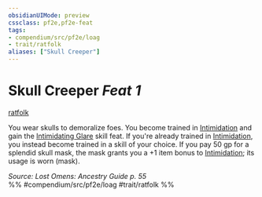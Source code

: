 ```yaml
---
obsidianUIMode: preview
cssclass: pf2e,pf2e-feat
tags:
- compendium/src/pf2e/loag
- trait/ratfolk
aliases: ["Skull Creeper"]
---
```

# Skull Creeper  *Feat 1*  
[ratfolk](/rules/traits/ratfolk-b1.md)  


You wear skulls to demoralize foes. You become trained in [Intimidation](/compendium/skills.md#Intimidation) and gain the [Intimidating Glare](/compendium/feats/intimidating-glare.md) skill feat. If you're already trained in [Intimidation](/compendium/skills.md#Intimidation), you instead become trained in a skill of your choice. If you pay 50 gp for a splendid skull mask, the mask grants you a +1 item bonus to [Intimidation](/compendium/skills.md#Intimidation); its usage is worn (mask).

*Source: Lost Omens: Ancestry Guide p. 55*  
%% #compendium/src/pf2e/loag #trait/ratfolk %%
